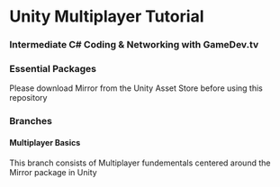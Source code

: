 # Unity Multiplayer Tutorial
### Intermediate C# Coding & Networking with GameDev.tv

### Essential Packages
Please download Mirror from the Unity Asset Store before using this repository

### Branches
#### Multiplayer Basics
This branch consists of Multiplayer fundementals centered around the Mirror package in Unity


